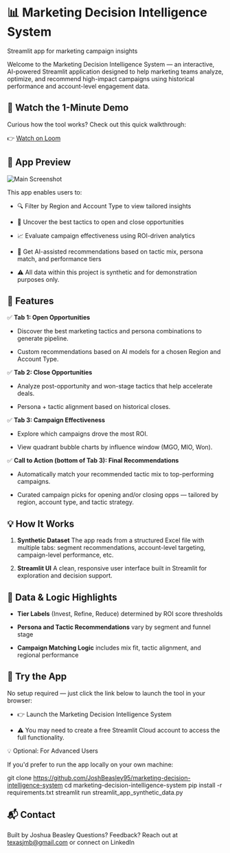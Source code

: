 # 📊 Marketing Decision Intelligence System
Streamlit app for marketing campaign insights


Welcome to the Marketing Decision Intelligence System — an interactive, AI-powered Streamlit application designed to help marketing teams analyze, optimize, and recommend high-impact campaigns using historical performance and account-level engagement data.


## 🎥 Watch the 1-Minute Demo

Curious how the tool works? Check out this quick walkthrough:

👉 [Watch on Loom](https://www.loom.com/share/YOUR-VIDEO-LINK)

## 📸 App Preview

![Main Screenshot](screenshots/main_tabs.png)

This app enables users to:

- 🔍 Filter by Region and Account Type to view tailored insights

- 🧠 Uncover the best tactics to open and close opportunities

- 📈 Evaluate campaign effectiveness using ROI-driven analytics

- 🤖 Get AI-assisted recommendations based on tactic mix, persona match, and performance tiers

- ⚠️ All data within this project is synthetic and for demonstration purposes only.

  

## 🚀 Features
✅ **Tab 1: Open Opportunities**

- Discover the best marketing tactics and persona combinations to generate pipeline.

- Custom recommendations based on AI models for a chosen Region and Account Type.

✅ **Tab 2: Close Opportunities**

- Analyze post-opportunity and won-stage tactics that help accelerate deals.

- Persona + tactic alignment based on historical closes.

✅ **Tab 3: Campaign Effectiveness**

- Explore which campaigns drove the most ROI.

- View quadrant bubble charts by influence window (MGO, MIO, Won).

✅ **Call to Action (bottom of Tab 3): Final Recommendations**

- Automatically match your recommended tactic mix to top-performing campaigns.

- Curated campaign picks for opening and/or closing opps — tailored by region, account type, and tactic strategy.


## 💡 How It Works

1. **Synthetic Dataset**
The app reads from a structured Excel file with multiple tabs: segment recommendations, account-level targeting, campaign-level performance, etc.

2. **Streamlit UI**
A clean, responsive user interface built in Streamlit
 for exploration and decision support.


## 🧠 Data & Logic Highlights

- **Tier Labels** (Invest, Refine, Reduce) determined by ROI score thresholds

- **Persona and Tactic Recommendations** vary by segment and funnel stage

- **Campaign Matching Logic** includes mix fit, tactic alignment, and regional performance


## 🚀 Try the App

No setup required — just click the link below to launch the tool in your browser:

- 👉 Launch the Marketing Decision Intelligence System

- ⚠️ You may need to create a free Streamlit Cloud account to access the full functionality.

💡 Optional: For Advanced Users

If you'd prefer to run the app locally on your own machine:

git clone https://github.com/JoshBeasley95/marketing-decision-intelligence-system
cd marketing-decision-intelligence-system
pip install -r requirements.txt
streamlit run streamlit_app_synthetic_data.py


## 📬 Contact

Built by Joshua Beasley
Questions? Feedback? Reach out at texasjmb@gmail.com
 or connect on LinkedIn
